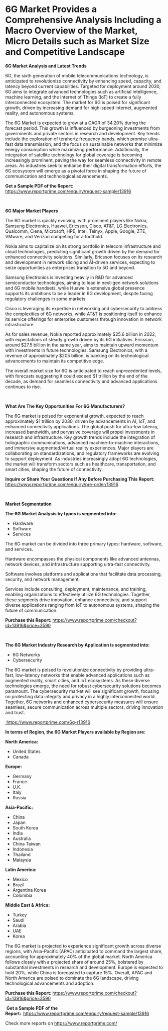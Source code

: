 <p><h1>6G Market Provides a Comprehensive Analysis Including a Macro Overview of the Market, Micro Details such as Market Size and Competitive Landscape</h1></p><p><strong>6G Market Analysis and Latest Trends</strong></p>
<p><p>6G, the sixth generation of mobile telecommunications technology, is anticipated to revolutionize connectivity by enhancing speed, capacity, and latency beyond current capabilities. Targeted for deployment around 2030, 6G aims to integrate advanced technologies such as artificial intelligence, machine learning, and the Internet of Things (IoT) to create a fully interconnected ecosystem. The market for 6G is poised for significant growth, driven by increasing demand for high-speed internet, augmented reality, and autonomous systems.</p><p>The 6G Market is expected to grow at a CAGR of 34.20% during the forecast period. This growth is influenced by burgeoning investments from governments and private sectors in research and development. Key trends include the exploration of terahertz frequency bands, which promise ultra-fast data transmission, and the focus on sustainable networks that minimize energy consumption while maximizing performance. Additionally, the integration of satellite technology for global coverage is becoming increasingly prominent, paving the way for seamless connectivity in remote areas. As industries seek to enhance their digital transformation efforts, the 6G ecosystem will emerge as a pivotal force in shaping the future of communication and technological advancements.</p></p>
<p><strong>Get a Sample PDF of the Report:&nbsp;</strong> <a href="https://www.reportprime.com/enquiry/request-sample/13916?utm_campaign=2447&utm_medium=2&utm_source=Github&utm_content=ia&utm_term=20032025&utm_id=6g">https://www.reportprime.com/enquiry/request-sample/13916</a></p>
<p>&nbsp;</p>
<p><strong>6G Major Market Players</strong></p>
<p><p>The 6G market is quickly evolving, with prominent players like Nokia, Samsung Electronics, Huawei, Ericsson, Cisco, AT&T, LG Electronics, Qualcomm, Ciena, Microsoft, HPE, Intel, Telnyx, Apple, Google, ZTE, VMware, and Verizon competing for a foothold. </p><p>Nokia aims to capitalize on its strong portfolio in telecom infrastructure and cloud technologies, predicting significant growth driven by the demand for enhanced connectivity solutions. Similarly, Ericsson focuses on its research and development in network slicing and AI-driven services, expecting to seize opportunities as enterprises transition to 5G and beyond.</p><p>Samsung Electronics is investing heavily in R&D for advanced semiconductor technologies, aiming to lead in next-gen network solutions and 6G mobile handsets, while Huawei's extensive global presence supports its ambitions to be a leader in 6G development, despite facing regulatory challenges in some markets.</p><p>Cisco is leveraging its expertise in networking and cybersecurity to address the complexities of 6G networks, while AT&T is positioning itself to enhance its service offerings for enterprise customers through innovation in network infrastructure.</p><p>As for sales revenue, Nokia reported approximately $25.6 billion in 2022, with expectations of steady growth driven by its 6G initiatives. Ericsson, around $27.5 billion in the same year, aims to maintain upward momentum with investments in future technologies. Samsung Electronics, with a revenue of approximately $205 billion, is banking on its technological advancements to maintain its competitive edge.</p><p>The overall market size for 6G is anticipated to reach unprecedented levels, with forecasts suggesting it could exceed $1 trillion by the end of the decade, as demand for seamless connectivity and advanced applications continues to rise.</p></p>
<p>&nbsp;</p>
<p><strong>What Are The Key Opportunities For 6G Manufacturers?</strong></p>
<p><p>The 6G market is poised for exponential growth, expected to reach approximately $1 trillion by 2030, driven by advancements in AI, IoT, and enhanced connectivity applications. The global push for ultra-low latency, increased bandwidth, and pervasive coverage will propel investments in research and infrastructure. Key growth trends include the integration of holographic communications, advanced machine-to-machine interactions, and immersive augmented/virtual reality experiences. Major players are collaborating on standardizations, and regulatory frameworks are evolving to support deployment. As industries increasingly adopt 6G technologies, the market will transform sectors such as healthcare, transportation, and smart cities, shaping the future of connectivity.</p></p>
<p><strong>Inquire or Share Your Questions If Any Before Purchasing This Report:</strong> <a href="https://www.reportprime.com/enquiry/pre-order/13916?utm_campaign=2447&utm_medium=2&utm_source=Github&utm_content=ia&utm_term=20032025&utm_id=6g">https://www.reportprime.com/enquiry/pre-order/13916</a></p>
<p>&nbsp;</p>
<p><strong>Market Segmentation</strong></p>
<p><strong>The 6G Market Analysis by types is segmented into:</strong></p>
<p><ul><li>Hardware</li><li>Software</li><li>Services</li></ul></p>
<p><p>The 6G market can be divided into three primary types: hardware, software, and services. </p><p>Hardware encompasses the physical components like advanced antennas, network devices, and infrastructure supporting ultra-fast connectivity. </p><p>Software involves platforms and applications that facilitate data processing, security, and network management. </p><p>Services include consulting, deployment, maintenance, and training, enabling organizations to effectively utilize 6G technologies. Together, these segments drive innovation, enhance connectivity, and support diverse applications ranging from IoT to autonomous systems, shaping the future of communication.</p></p>
<p><strong>Purchase this Report:&nbsp;</strong><a href="https://www.reportprime.com/checkout?id=13916&price=3590&utm_campaign=2447&utm_medium=2&utm_source=Github&utm_content=ia&utm_term=20032025&utm_id=6g">https://www.reportprime.com/checkout?id=13916&price=3590</a></p>
<p>&nbsp;</p>
<p><strong>The 6G Market Industry Research by Application is segmented into:</strong></p>
<p><ul><li>6G Networks</li><li>Cybersecurity</li></ul></p>
<p><p>The 6G market is poised to revolutionize connectivity by providing ultra-fast, low-latency networks that enable advanced applications such as augmented reality, smart cities, and IoT ecosystems. As these diverse technologies emerge, the need for robust cybersecurity solutions becomes paramount. The cybersecurity market will see significant growth, focusing on protecting data integrity and privacy in a highly interconnected world. Together, 6G networks and enhanced cybersecurity measures will ensure seamless, secure communication across multiple sectors, driving innovation and trust.</p></p>
<p><a href="https://www.reportprime.com/6g-r13916?utm_campaign=2447&utm_medium=2&utm_source=Github&utm_content=ia&utm_term=20032025&utm_id=6g">&nbsp;https://www.reportprime.com/6g-r13916</a></p>
<p><strong>In terms of Region, the 6G Market Players available by Region are:</strong></p>
<p>
    <p> <strong> North America: </strong>
        <ul>
            <li>United States</li>
            <li>Canada</li>
        </ul>
        </p> 
    <p> <strong> Europe: </strong>
        <ul>
            <li>Germany</li>
            <li>France</li>
            <li>U.K.</li>
            <li>Italy</li>
            <li>Russia</li>
        </ul>
        </p> 
    <p> <strong> Asia-Pacific: </strong>
        <ul>
            <li>China</li>
            <li>Japan</li>
            <li>South Korea</li>
            <li>India</li>
            <li>Australia</li>
            <li>China Taiwan</li>
            <li>Indonesia</li>
            <li>Thailand</li>
            <li>Malaysia</li>
        </ul>
        </p> 
    <p> <strong> Latin America: </strong>
        <ul>
            <li>Mexico</li>
            <li>Brazil</li>
            <li>Argentina Korea</li>
            <li>Colombia</li>
        </ul>
        </p> 
    <p> <strong> Middle East & Africa: </strong>
        <ul>
            <li>Turkey</li>
            <li>Saudi</li>
            <li>Arabia</li>
            <li>UAE</li>
            <li>Korea</li>
        </ul>
    </p>
    </p>
<p><p>The 6G market is projected to experience significant growth across diverse regions, with Asia-Pacific (APAC) anticipated to command the largest share, accounting for approximately 40% of the global market. North America follows closely with a projected share of around 25%, bolstered by substantial investments in research and development. Europe is expected to hold 20%, while China is forecasted to capture 15%. Overall, APAC and North America are poised to dominate the 6G landscape, driving technological advancements and adoption.</p></p>
<p><strong>Purchase this Report: </strong><a href="https://www.reportprime.com/checkout?id=13916&price=3590&utm_campaign=2447&utm_medium=2&utm_source=Github&utm_content=ia&utm_term=20032025&utm_id=6g">https://www.reportprime.com/checkout?id=13916&price=3590</a></p>
<p>&nbsp;<strong>Get a Sample PDF of the Report:&nbsp;&nbsp;</strong><a href="https://www.reportprime.com/enquiry/request-sample/13916?utm_campaign=2447&utm_medium=2&utm_source=Github&utm_content=ia&utm_term=20032025&utm_id=6g">https://www.reportprime.com/enquiry/request-sample/13916</a></p>
<p><strong></strong></p>
<p>Check more reports on <a href="https://www.reportprime.com/?utm_campaign=2447&utm_medium=2&utm_source=Github&utm_content=ia&utm_term=20032025&utm_id=6g">https://www.reportprime.com/</a></p>